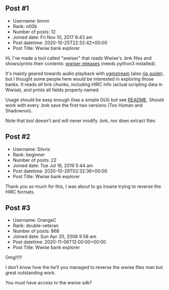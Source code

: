 ## Post #1
- Username: bnnm
- Rank: n00b
- Number of posts: 12
- Joined date: Fri Nov 10, 2017 6:43 am
- Post datetime: 2020-10-25T22:32:42+00:00
- Post Title: Wwise bank explorer

Hi, I've made a tool called "wwiser" that reads Wwise's .bnk files and shows/prints their contents: [wwiser releases](https://github.com/bnnm/wwiser/releases) (needs python3 installed).

It's mainly geared towards audio playback with [vgmstream](https://github.com/losnoco/vgmstream/releases) (also [rip guide](https://hcs64.com/mboard/forum.php?showthread=61770)), but I thought some people here would be interested in exploring those banks. It reads *all* bnk chunks, including HIRC info (actual scripting data in Wwise), and prints all fields properly named.

Usage should be easy enough (has a simple GUI) but see [README](https://github.com/bnnm/wwiser/blob/master/README.md). Should work with every .bnk save the first two versions (Too Human and Shadowrun).

Note that tool doesn't and will never modify .bnk, nor does extract files
## Post #2
- Username: Silvris
- Rank: beginner
- Number of posts: 22
- Joined date: Tue Jul 16, 2019 5:44 am
- Post datetime: 2020-10-29T02:32:36+00:00
- Post Title: Wwise bank explorer

Thank you so much for this, I was about to go insane trying to reverse the HIRC formats.
## Post #3
- Username: OrangeC
- Rank: double-veteran
- Number of posts: 868
- Joined date: Sun Apr 20, 2008 9:58 am
- Post datetime: 2020-11-06T12:00:00+00:00
- Post Title: Wwise bank explorer

Omg!!!!!

I don’t know how the he’ll you managed to reverse the wwise files man but great outstanding work.

You must have access to the wwise sdk?
